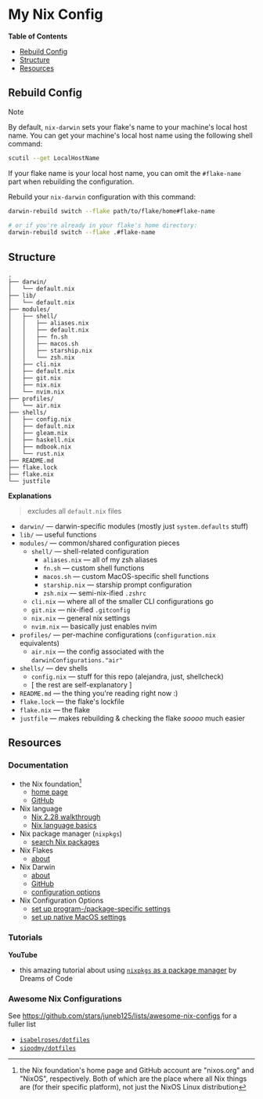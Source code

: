 # My Nix Config

**Table of Contents**
* [Rebuild Config](#rebuild-config)
* [Structure](#structure)
* [Resources](#resources)

## Rebuild Config
> [!NOTE]
> By default, `nix-darwin` sets your flake's name to your machine's local host name. You can get your machine's local host name using the following shell command:
> ```sh
> scutil --get LocalHostName
> ```
> If your flake name is your local host name, you can omit the `#flake-name` part when rebuilding the configuration.

Rebuild your `nix-darwin` configuration with this command:
```sh
darwin-rebuild switch --flake path/to/flake/home#flake-name

# or if you're already in your flake's home directory:
darwin-rebuild switch --flake .#flake-name
```

## Structure
```
.
├── darwin/
│   └── default.nix
├── lib/
│   └── default.nix
├── modules/
│   ├── shell/
│   │   ├── aliases.nix
│   │   ├── default.nix
│   │   ├── fn.sh
│   │   ├── macos.sh
│   │   ├── starship.nix
│   │   └── zsh.nix
│   ├── cli.nix
│   ├── default.nix
│   ├── git.nix
│   ├── nix.nix
│   └── nvim.nix
├── profiles/
│   └── air.nix
├── shells/
│   ├── config.nix
│   ├── default.nix
│   ├── gleam.nix
│   ├── haskell.nix
│   ├── mdbook.nix
│   └── rust.nix
├── README.md
├── flake.lock
├── flake.nix
└── justfile
```
**Explanations**
> excludes all `default.nix` files
* `darwin/` &mdash; darwin-specific modules (mostly just `system.defaults` stuff)
* `lib/` &mdash; useful functions
* `modules/` &mdash; common/shared configuration pieces
    * `shell/` &mdash; shell-related configuration
        * `aliases.nix` &mdash; all of my zsh aliases
        * `fn.sh` &mdash; custom shell functions
        * `macos.sh` &mdash; custom MacOS-specific shell functions
        * `starship.nix` &mdash; starship prompt configuration
        * `zsh.nix` &mdash; semi-nix-ified `.zshrc`
    * `cli.nix` &mdash; where all of the smaller CLI configurations go
    * `git.nix` &mdash; nix-ified `.gitconfig`
    * `nix.nix` &mdash; general nix settings
    * `nvim.nix` &mdash; basically just enables nvim
* `profiles/` &mdash; per-machine configurations (`configuration.nix` equivalents)
    * `air.nix` &mdash; the config associated with the `darwinConfigurations."air"`
* `shells/` &mdash; dev shells
    * `config.nix` &mdash; stuff for this repo (alejandra, just, shellcheck)
    * [ the rest are self-explanatory ]
* `README.md` &mdash; the thing you're reading right now :)
* `flake.lock` &mdash; the flake's lockfile
* `flake.nix` &mdash; the flake
* `justfile` &mdash; makes rebuilding & checking the flake *soooo* much easier

## Resources
### Documentation
* the Nix foundation[^1]
    * [home page](https://nixos.org/)
    * [GitHub](https://github.com/NixOS)
* Nix language
    * [Nix 2.28 walkthrough](https://nix.dev/manual/nix/2.28/language)
    * [Nix language basics](https://nix.dev/tutorials/nix-language)
* Nix package manager (`nixpkgs`)
    <!-- * [`nixpkgs` home page](https://_____) -->
    * [search Nix packages](https://search.nixos.org/packages)
* Nix Flakes
    * [about](https://nix.dev/concepts/flakes)
* Nix Darwin
    * [about](https://github.com/nix-darwin/nix-darwin?tab=readme-ov-file)
    * [GitHub](https://github.com/nix-darwin/nix-darwin)
    * [configuration options](https://nix-darwin.github.io/nix-darwin/manual/index.html)
* Nix Configuration Options
    * [set up program-/package-specific settings](https://mynixos.com/options/programs)
    * [set up native MacOS settings](https://mynixos.com/nix-darwin/options)

### Tutorials
**YouTube**
* this amazing tutorial about using [`nixpkgs` as a package manager](https://www.youtube.com/watch?v=Z8BL8mdzWHI) by Dreams of Code

### Awesome Nix Configurations
See <https://github.com/stars/juneb125/lists/awesome-nix-configs> for a fuller list
* [`isabelroses/dotfiles`](https://github.com/isabelroses/dotfiles)
* [`sioodmy/dotfiles`](https://github.com/sioodmy/dotfiles)
<!-- * [``](https://github.com/) -->

[^1]: the Nix foundation's home page and GitHub account are "nixos.org" and "NixOS", respectively. Both of which are the place where all Nix things are (for their specific platform), not just the NixOS Linux distribution
